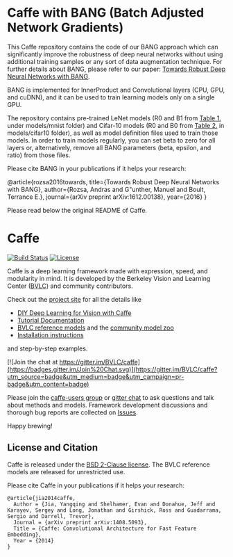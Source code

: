 # Caffe with BANG (Batch Adjusted Network Gradients)

This Caffe repository contains the code of our BANG approach which can significantly improve the robustness of deep neural networks without using additional training samples or any sort of data augmentation technique. For further details about BANG, please refer to our paper: [Towards Robust Deep Neural Networks with BANG](https://arxiv.org/abs/1612.00138).

BANG is implemented for InnerProduct and Convolutional layers (CPU, GPU, and cuDNN), and it can be used to train learning models only on a single GPU.

The repository contains pre-trained LeNet models (R0 and B1 from [Table 1.](https://arxiv.org/abs/1612.00138) under models/mnist folder) and Cifar-10 models (R0 and B0 from [Table 2.](https://arxiv.org/abs/1612.00138) in models/cifar10 folder), as well as model definition files used to train those models. In order to train models regularly, you can set beta to zero for all layers or, alternatively, remove all BANG parameters (beta, epsilon, and ratio) from those files.

Please cite BANG in your publications if it helps your research:

@article{rozsa2016towards,
  title={Towards Robust Deep Neural Networks with BANG},
  author={Rozsa, Andras and G\"unther, Manuel and Boult, Terrance E.},
  journal={arXiv preprint arXiv:1612.00138},
  year={2016}
}


Please read below the original README of Caffe.

# Caffe

[![Build Status](https://travis-ci.org/BVLC/caffe.svg?branch=master)](https://travis-ci.org/BVLC/caffe)
[![License](https://img.shields.io/badge/license-BSD-blue.svg)](LICENSE)

Caffe is a deep learning framework made with expression, speed, and modularity in mind.
It is developed by the Berkeley Vision and Learning Center ([BVLC](http://bvlc.eecs.berkeley.edu)) and community contributors.

Check out the [project site](http://caffe.berkeleyvision.org) for all the details like

- [DIY Deep Learning for Vision with Caffe](https://docs.google.com/presentation/d/1UeKXVgRvvxg9OUdh_UiC5G71UMscNPlvArsWER41PsU/edit#slide=id.p)
- [Tutorial Documentation](http://caffe.berkeleyvision.org/tutorial/)
- [BVLC reference models](http://caffe.berkeleyvision.org/model_zoo.html) and the [community model zoo](https://github.com/BVLC/caffe/wiki/Model-Zoo)
- [Installation instructions](http://caffe.berkeleyvision.org/installation.html)

and step-by-step examples.

[![Join the chat at https://gitter.im/BVLC/caffe](https://badges.gitter.im/Join%20Chat.svg)](https://gitter.im/BVLC/caffe?utm_source=badge&utm_medium=badge&utm_campaign=pr-badge&utm_content=badge)

Please join the [caffe-users group](https://groups.google.com/forum/#!forum/caffe-users) or [gitter chat](https://gitter.im/BVLC/caffe) to ask questions and talk about methods and models.
Framework development discussions and thorough bug reports are collected on [Issues](https://github.com/BVLC/caffe/issues).

Happy brewing!

## License and Citation

Caffe is released under the [BSD 2-Clause license](https://github.com/BVLC/caffe/blob/master/LICENSE).
The BVLC reference models are released for unrestricted use.

Please cite Caffe in your publications if it helps your research:

    @article{jia2014caffe,
      Author = {Jia, Yangqing and Shelhamer, Evan and Donahue, Jeff and Karayev, Sergey and Long, Jonathan and Girshick, Ross and Guadarrama, Sergio and Darrell, Trevor},
      Journal = {arXiv preprint arXiv:1408.5093},
      Title = {Caffe: Convolutional Architecture for Fast Feature Embedding},
      Year = {2014}
    }
